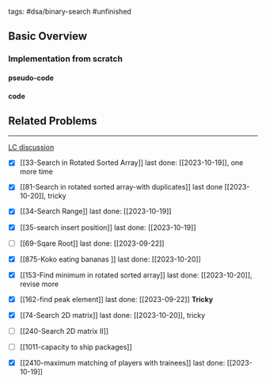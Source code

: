 tags: #dsa/binary-search #unfinished 
## Basic Overview

### Implementation from scratch
#### pseudo-code

#### code

## Related Problems
---
[LC discussion](https://leetcode.com/discuss/study-guide/786126/Python-Powerful-Ultimate-Binary-Search-Template.-Solved-many-problems)

- [x] [[33-Search in Rotated Sorted Array]] last done: [[2023-10-19]], one more time
- [x] [[81-Search in rotated sorted array-with duplicates]] last done [[2023-10-20]], tricky
- [x] [[34-Search Range]] last done: [[2023-10-19]]
- [x] [[35-search insert position]] last done: [[2023-10-19]]
- [ ] [[69-Sqare Root]] last done: [[2023-09-22]]
- [x] [[875-Koko eating bananas ]] last done: [[2023-10-20]]
- [x] [[153-Find minimum in rotated sorted array]] last done: [[2023-10-20]], revise more
- [x] [[162-find peak element]] last done: [[2023-09-22]] **Tricky**
- [x] [[74-Search 2D matrix]] last done: [[2023-10-20]], tricky
- [ ] [[240-Search 2D matrix II]]
- [ ] [[1011-capacity to ship packages]]
- [x] [[2410-maximum matching of players with trainees]] last done: [[2023-10-19]]

